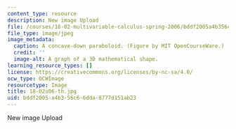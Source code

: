 ```yaml
---
content_type: resource
description: New image Upload
file: /courses/18-02-multivariable-calculus-spring-2006/bddf2005a4b356c66dda8777d151ab23_18-02s06-th.jpg
file_type: image/jpeg
image_metadata:
  caption: A concave-down paraboloid. (Figure by MIT OpenCourseWare.)
  credit: ''
  image-alt: A graph of a 3D mathematical shape.
learning_resource_types: []
license: https://creativecommons.org/licenses/by-nc-sa/4.0/
ocw_type: OCWImage
resourcetype: Image
title: 18-02s06-th.jpg
uid: bddf2005-a4b3-56c6-6dda-8777d151ab23
---
```

New image Upload